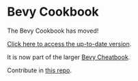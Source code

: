 # Bevy Cookbook

The Bevy Cookbook has moved!

[Click here to access the up-to-date version](https://bevy-cheatbook.github.io/cookbook/_index.html).

It is now part of the larger [Bevy Cheatbook](https://bevy-cheatbook.github.io).

Contribute in [this repo](https://github.com/bevy-cheatbook/bevy-cheatbook).

